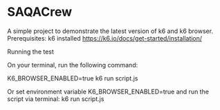 # SAQACrew

A simple project to demonstrate the latest version of k6 and k6 browser.
Prerequisites: k6 installed https://k6.io/docs/get-started/installation/

Running the test

On your terminal, run the following command:

K6_BROWSER_ENABLED=true k6 run script.js

Or set environment variable K6_BROWSER_ENABLED=true
and run the script via terminal: k6 run script.js
